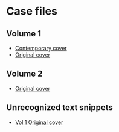 # Case files

## Volume 1

- [Contemporary cover](vol_1/cover-contemporary.md)
- [Original cover](vol_1/cover-original.md)

## Volume 2

- [Original cover](vol_2/cover-original.md)

## Unrecognized text snippets

- [Vol 1 Original cover](https://github.com/dyatlovpass1959/case_files_1959/blame/e1995cdf406598ddd22b864923a61c16d584df81/text/en/vol_1/cover-original.md#L9-L13)

